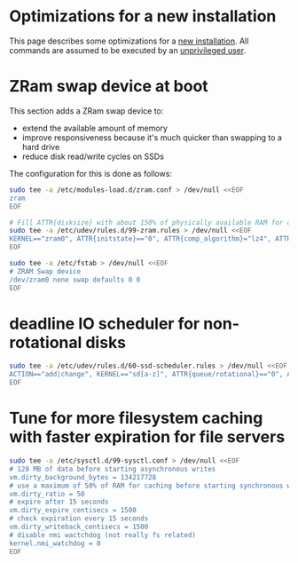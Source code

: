# Optimizations for a new installation
This page describes some optimizations for a [new installation](basic-installation.md).
All commands are assumed to be executed by an [unprivileged user](recommended-installation.md#add-an-administrative-user).

# ZRam swap device at boot
This section adds a ZRam swap device to:
* extend the available amount of memory
* improve responsiveness because it's much quicker than swapping to a hard drive
* reduce disk read/write cycles on SSDs

The configuration for this is done as follows:
```bash
sudo tee -a /etc/modules-load.d/zram.conf > /dev/null <<EOF
zram
EOF

# Fill ATTR{disksize} with about 150% of physically available RAM for doubling RAM or 75% for i.e. file servers
sudo tee -a /etc/udev/rules.d/99-zram.rules > /dev/null <<EOF
KERNEL=="zram0", ATTR{initstate}=="0", ATTR{comp_algorithm}="lz4", ATTR{disksize}="3G", RUN="/sbin/mkswap $env{DEVNAME}", TAG+="systemd"
EOF

sudo tee -a /etc/fstab > /dev/null <<EOF
# ZRAM Swap device
/dev/zram0 none swap defaults 0 0
EOF
```

# deadline IO scheduler for non-rotational disks
```bash
sudo tee -a /etc/udev/rules.d/60-ssd-scheduler.rules > /dev/null <<EOF
ACTION=="add|change", KERNEL=="sd[a-z]", ATTR{queue/rotational}=="0", ATTR{queue/scheduler}="deadline"
EOF
```

# Tune for more filesystem caching with faster expiration for file servers
```bash
sudo tee -a /etc/sysctl.d/99-sysctl.conf > /dev/null <<EOF
# 128 MB of data before starting asynchronous writes
vm.dirty_background_bytes = 134217728
# use a maximum of 50% of RAM for caching before starting synchronous writes
vm.dirty_ratio = 50
# expire after 15 seconds
vm.dirty_expire_centisecs = 1500
# check expiration every 15 seconds
vm.dirty_writeback_centisecs = 1500
# disable nmi wactchdog (not really fs related)
kernel.nmi_watchdog = 0
EOF
```

